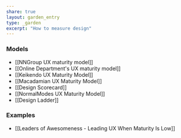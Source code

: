 ```yaml
---
share: true
layout: garden_entry
type: _garden
excerpt: "How to measure design"
---
```

### Models
- [[NNGroup UX maturity model]]
- [[Online Department's UX maturity model]]
- [[Keikendo UX Maturity Model]]
- [[Macadamian UX Maturity Model]]
- [[Design Scorecard]]
- [[NormalModes UX Maturity Model]]
- [[Design Ladder]]

### Examples
- [[Leaders of Awesomeness - Leading UX When Maturity Is Low]] 